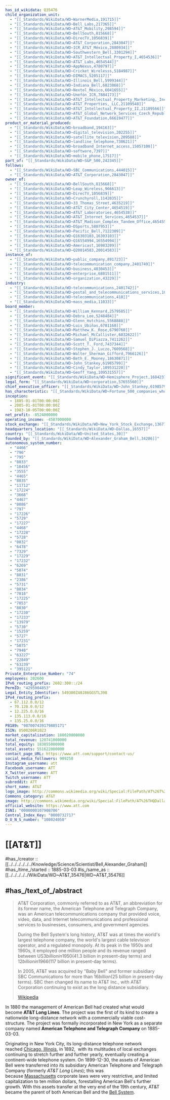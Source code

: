 ```yaml
---
has_id_wikidata: Q35476
child_organization_unit:
  - "[[_Standards/WikiData/WD~WarnerMedia,191715]]"
  - "[[_Standards/WikiData/WD~Bell_Labs,217365]]"
  - "[[_Standards/WikiData/WD~AT&T_Mobility,298594]]"
  - "[[_Standards/WikiData/WD~BellSouth,815668]]"
  - "[[_Standards/WikiData/WD~DirecTV,1056839]]"
  - "[[_Standards/WikiData/WD~AT&T_Corporation,2843047]]"
  - "[[_Standards/WikiData/WD~ICR_AT&T_México,2880934]]"
  - "[[_Standards/WikiData/WD~Southwestern_Bell,3301294]]"
  - "[[_Standards/WikiData/WD~AT&T_Intellectual_Property_I,4654536]]"
  - "[[_Standards/WikiData/WD~AT&T_Labs,4654544]]"
  - "[[_Standards/WikiData/WD~AppNexus,4780797]]"
  - "[[_Standards/WikiData/WD~Cricket_Wirelesss,5184987]]"
  - "[[_Standards/WikiData/WD~DIMACS,5205117]]"
  - "[[_Standards/WikiData/WD~Illinois_Bell,5999344]]"
  - "[[_Standards/WikiData/WD~Indiana_Bell,6023068]]"
  - "[[_Standards/WikiData/WD~Nextel_México,6041655]]"
  - "[[_Standards/WikiData/WD~Unefón_ICR,7884173]]"
  - "[[_Standards/WikiData/WD~AT&T_Intellectual_Property_Marketing,_Inc.,21109534]]"
  - "[[_Standards/WikiData/WD~AT&T_Properties,_LLC,21109548]]"
  - "[[_Standards/WikiData/WD~AT&T_Intellectual_Property_II,21109566]]"
  - "[[_Standards/WikiData/WD~AT&T_Global_Network_Services_Czech_Republic,58222789]]"
  - "[[_Standards/WikiData/WD~AT&T_Foundation,66619477]]"
product_or_material_produced:
  - "[[_Standards/WikiData/WD~broadband,194163]]"
  - "[[_Standards/WikiData/WD~digital_television,202255]]"
  - "[[_Standards/WikiData/WD~satellite_television,209588]]"
  - "[[_Standards/WikiData/WD~landline_telephone,738621]]"
  - "[[_Standards/WikiData/WD~broadband_Internet_access,15057100]]"
  - "[[_Standards/WikiData/WD~software,7397]]"
  - "[[_Standards/WikiData/WD~mobile_phone,17517]]"
part_of: "[[_Standards/WikiData/WD~S&P_500,242345]]"
follows:
  - "[[_Standards/WikiData/WD~SBC_Communications,444015]]"
  - "[[_Standards/WikiData/WD~AT&T_Corporation,2843047]]"
owner_of:
  - "[[_Standards/WikiData/WD~BellSouth,815668]]"
  - "[[_Standards/WikiData/WD~Leap_Wireless,966613]]"
  - "[[_Standards/WikiData/WD~DirecTV,1056839]]"
  - "[[_Standards/WikiData/WD~Crunchyroll,1142035]]"
  - "[[_Standards/WikiData/WD~33_Thomas_Street,4635219]]"
  - "[[_Standards/WikiData/WD~AT&T_City_Center,4654519]]"
  - "[[_Standards/WikiData/WD~AT&T_Laboratories,4654538]]"
  - "[[_Standards/WikiData/WD~AT&T_Internet_Services,4654537]]"
  - "[[_Standards/WikiData/WD~AT&T_Madison_Complex_Tandem_Office,4654550]]"
  - "[[_Standards/WikiData/WD~DSports,5807953]]"
  - "[[_Standards/WikiData/WD~Pacific_Bell,7122309]]"
  - "[[_Standards/WikiData/WD~Q16303103,16303103]]"
  - "[[_Standards/WikiData/WD~Q16554994,16554994]]"
  - "[[_Standards/WikiData/WD~Americast,16983209]]"
  - "[[_Standards/WikiData/WD~Q20014583,20014583]]"
instance_of:
  - "[[_Standards/WikiData/WD~public_company,891723]]"
  - "[[_Standards/WikiData/WD~telecommunication_company,2401749]]"
  - "[[_Standards/WikiData/WD~business,4830453]]"
  - "[[_Standards/WikiData/WD~enterprise,6881511]]"
  - "[[_Standards/WikiData/WD~organization,43229]]"
industry:
  - "[[_Standards/WikiData/WD~telecommunications,2401742]]"
  - "[[_Standards/WikiData/WD~postal_and_telecommunications_services,107605278]]"
  - "[[_Standards/WikiData/WD~telecommunications,418]]"
  - "[[_Standards/WikiData/WD~mass_media,11033]]"
board_member:
  - "[[_Standards/WikiData/WD~William_Kennard,2579585]]"
  - "[[_Standards/WikiData/WD~Debra_Lee,5248484]]"
  - "[[_Standards/WikiData/WD~Glenn_Hutchins,5568888]]"
  - "[[_Standards/WikiData/WD~Luis_Ubiñas,6701168]]"
  - "[[_Standards/WikiData/WD~Matthew_K._Rose,6790760]]"
  - "[[_Standards/WikiData/WD~Michael_McCallister,6832622]]"
  - "[[_Standards/WikiData/WD~Samuel_DiPiazza,7411262]]"
  - "[[_Standards/WikiData/WD~Scott_T._Ford,7437344]]"
  - "[[_Standards/WikiData/WD~Stephen_J._Luczo,7609568]]"
  - "[[_Standards/WikiData/WD~Walter_Sherman_Gifford,7966126]]"
  - "[[_Standards/WikiData/WD~Beth_E._Mooney,18630871]]"
  - "[[_Standards/WikiData/WD~John_Stankey,61985799]]"
  - "[[_Standards/WikiData/WD~Cindy_Taylor,109531220]]"
  - "[[_Standards/WikiData/WD~Geoff_Yang,109531557]]"
significant_event: "[[_Standards/WikiData/WD~Hemisphere_Project,16842376]]"
legal_form: "[[_Standards/WikiData/WD~corporation,57655560]]"
chief_executive_officer: "[[_Standards/WikiData/WD~John_Stankey,61985799]]"
has_characteristic: "[[_Standards/WikiData/WD~Fortune_500_companies_who_have_provided_financial_support_to_members_of_Congress_who_sought_to_invalidate_the_2020_presidential_election_results,115015131]]"
inception:
  - 1885-01-01T00:00:00Z
  - 2005-01-01T00:00:00Z
  - 1983-10-05T00:00:00Z
net_profit: -8524000000
operating_income: -4587000000
stock_exchange: "[[_Standards/WikiData/WD~New_York_Stock_Exchange,13677]]"
headquarters_location: "[[_Standards/WikiData/WD~Dallas,16557]]"
country: "[[_Standards/WikiData/WD~United_States,30]]"
founded_by: "[[_Standards/WikiData/WD~Alexander_Graham_Bell,34286]]"
autonomous_system_number:
  - "4466"
  - "796"
  - "795"
  - "8033"
  - "10456"
  - "3555"
  - "4465"
  - "8035"
  - "11712"
  - "17224"
  - "3668"
  - "4467"
  - "8086"
  - "797"
  - "17226"
  - "5729"
  - "17227"
  - "4468"
  - "17228"
  - "5728"
  - "8032"
  - "6478"
  - "7329"
  - "17229"
  - "17232"
  - "6269"
  - "5074"
  - "8031"
  - "2386"
  - "5731"
  - "8034"
  - "7018"
  - "17225"
  - "7053"
  - "8030"
  - "17230"
  - "17233"
  - "13979"
  - "5730"
  - "15259"
  - "5727"
  - "17231"
  - "5075"
  - "7948"
  - "63227"
  - "22849"
  - "63239"
  - "395121"
Private_Enterprise_Number: "74"
employees: 202600
IPv6_routing_prefix: 2602:300::/24
PermID: "4295904853"
Legal_Entity_Identifier: 549300Z40J86GGSTL398
IPv4_routing_prefix:
  - 67.112.0.0/12
  - 70.128.0.0/12
  - 12.225.0.0/16
  - 135.113.0.0/16
  - 135.25.0.0/16
P8189: "987007439179805171"
ISIN: US00206R1023
market_capitalization: 180020000000
total_revenue: 120741000000
total_equity: 183855000000
total_assets: 551622000000
contact_page_URL: https://www.att.com/support/contact-us/
social_media_followers: 909258
Instagram_username: att
Facebook_username: ATT
X_Twitter_username: ATT
Twitch_username: ATT
subreddit: ATT
short_name: AT&T
logo_image: http://commons.wikimedia.org/wiki/Special:FilePath/AT%26T%20logo%202016.svg
Commons_category: AT&T
image: http://commons.wikimedia.org/wiki/Special:FilePath/AT%26THQDallas.jpg
official_website: https://www.att.com
ISNI: "0000000107908706"
Central_Index_Key: "0000732717"
D_U_N_S_number: "108024050"
---
```


# [[AT&T]] 

#has_/creator :: [[../../../../../../Knowledge/Science/Scientist/Bell,Alexander_Graham]] 
#has_/time_/started :: 1885-03-03 
#is_/same_as :: [[../../../../../WikiData/WD~AT&T,35476|WD~AT&T,35476]] 

## #has_/text_of_/abstract  

> AT&T Corporation, commonly referred to as AT&T, 
> an abbreviation for its former name, the American Telephone and Telegraph Company, 
> was an American telecommunications company that provided voice, video, data, and Internet telecommunications 
> and professional services to businesses, consumers, and government agencies.
>
> During the Bell System's long history, AT&T was at times the world's largest telephone company, 
> the world's largest cable television operator, and a regulated monopoly. 
> At its peak in the 1950s and 1960s, it employed one million people 
> and its revenue ranged between US$3 billion in 1950 ($41.3 billion in present-day terms) 
> and $12 billion in 1966 ($117 billion in present-day terms).
>
> In 2005, AT&T was acquired by "Baby Bell" and former subsidiary SBC Communications 
> for more than $16 billion ($25 billion in present-day terms). 
> SBC then changed its name to AT&T Inc., 
> with AT&T Corporation continuing to exist as the long distance subsidiary.
>
> [Wikipedia](https://en.wikipedia.org/wiki/AT&T%20Corporation)

In 1880 the management of American Bell had created what would become **AT&T Long Lines**. 
The project was the first of its kind to create a nationwide long-distance network with a commercially viable cost-structure. 
The project was formally incorporated in New York 
as a separate company named **American Telephone and Telegraph Company** on 1885-03-03. 

Originating in New York City, its long-distance telephone network reached [Chicago, Illinois](https://en.wikipedia.org/wiki/Chicago "Chicago"), in 1892, 
with its multitudes of local exchanges continuing to stretch further and further yearly, 
eventually creating a continent-wide telephone system. 
On 1899-12-30, the assets of American Bell were transferred 
into its subsidiary American Telephone and Telegraph Company (formerly _AT&T Long Lines_); 
this was because [Massachusetts](https://en.wikipedia.org/wiki/Massachusetts "Massachusetts") corporate laws were very restrictive, and limited capitalization to ten million dollars, 
forestalling American Bell's further growth. 
With this assets transfer at the very end of the 19th century, 
AT&T became the parent of both American Bell and the [Bell System](https://en.wikipedia.org/wiki/Bell_System "Bell System").


